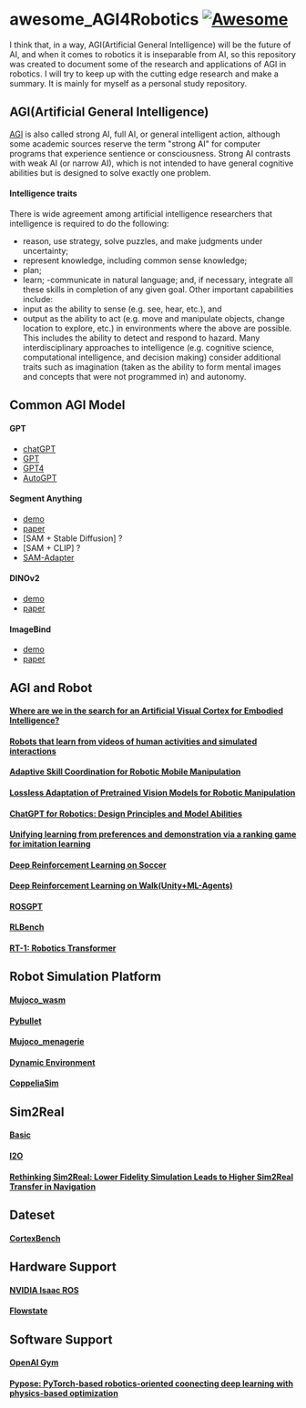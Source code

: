 # awesome_AGI4Robotics [![Awesome](https://awesome.re/badge.svg)](https://awesome.re)
I think that, in a way, AGI(Artificial General Intelligence) will be the future of AI, and when it comes to robotics it is inseparable from AI, so this repository was created to document some of the research and applications of AGI in robotics. I will try to keep up with the cutting edge research and make a summary. It is mainly for myself as a personal study  repository.

## AGI(Artificial General Intelligence)
[AGI](https://en.wikipedia.org/wiki/Artificial_general_intelligence#) is also called strong AI, full AI, or general intelligent action, although some academic sources reserve the term "strong AI" for computer programs that experience sentience or consciousness. Strong AI contrasts with weak AI (or narrow AI), which is not intended to have general cognitive abilities but is designed to solve exactly one problem. 

#### Intelligence traits
There is wide agreement among artificial intelligence researchers that intelligence is required to do the following:
- reason, use strategy, solve puzzles, and make judgments under uncertainty;
- represent knowledge, including common sense knowledge;
- plan;
- learn;
-communicate in natural language;
and, if necessary, integrate all these skills in completion of any given goal. Other important capabilities include:
- input as the ability to sense (e.g. see, hear, etc.), and
- output as the ability to act (e.g. move and manipulate objects, change location to explore, etc.)
in environments where the above are possible. This includes the ability to detect and respond to hazard. Many interdisciplinary approaches to intelligence (e.g. cognitive science, computational intelligence, and decision making) consider additional traits such as imagination (taken as the ability to form mental images and concepts that were not programmed in) and autonomy.

## Common AGI Model
#### GPT
- [chatGPT](https://openai.com/blog/chatgpt)
- [GPT](https://s3-us-west-2.amazonaws.com/openai-assets/research-covers/language-unsupervised/language_understanding_paper.pdf)
- [GPT4](https://cdn.openai.com/papers/gpt-4.pdf)
- [AutoGPT](https://github.com/Significant-Gravitas/Auto-GPT)

#### Segment Anything
- [demo](https://segment-anything.com/)
- [paper](https://arxiv.org/pdf/2304.02643.pdf)
- [SAM + Stable Diffusion] ?
- [SAM + CLIP] ?
- [SAM-Adapter](https://tianrun-chen.github.io/SAM-Adaptor/static/pdfs/Adaptor.pdf)

#### DINOv2
- [demo](https://dinov2.metademolab.com/)
- [paper](https://arxiv.org/pdf/2304.07193.pdf)

#### ImageBind
- [demo](https://imagebind.metademolab.com/demo)
- [paper](https://arxiv.org/abs/2305.05665)


## AGI and Robot
#### [Where are we in the search for an Artificial Visual Cortex for Embodied Intelligence?](https://scontent-cdg4-2.xx.fbcdn.net/v/t39.2365-6/10000000_588381373355765_6700032118142617342_n.pdf?_nc_cat=109&ccb=1-7&_nc_sid=3c67a6&_nc_ohc=YF3hjxn-xv4AX_99jqJ&_nc_ht=scontent-cdg4-2.xx&oh=00_AfAta1TUSMvPrJUWWdefFaVm69hZBbzFCAF9-11tkFlgog&oe=644194EE) 

#### [Robots that learn from videos of human activities and simulated interactions](https://ai.facebook.com/blog/robots-learning-video-simulation-artificial-visual-cortex-vc-1/)

#### [Adaptive Skill Coordination for Robotic Mobile Manipulation](https://ai.facebook.com/research/publications/adaptive-skill-coordination-for-robotic-mobile-manipulation/)

#### [Lossless Adaptation of Pretrained Vision Models for Robotic Manipulation](https://sites.google.com/view/robo-adapters)

#### [ChatGPT for Robotics: Design Principles and Model Abilities](https://www.microsoft.com/en-us/research/uploads/prod/2023/02/ChatGPT___Robotics.pdf)

#### [Unifying learning from preferences and demonstration via a ranking game for imitation learning](https://www.microsoft.com/en-us/research/blog/unifying-learning-from-preferences-and-demonstration-via-a-ranking-game-for-imitation-learning/)

#### [Deep Reinforcement Learning on Soccer](https://sites.google.com/view/op3-soccer/home?authuser=0)

#### [Deep Reinforcement Learning on Walk(Unity+ML-Agents)](https://www.youtube.com/watch?v=L_4BPjLBF4E)

#### [ROSGPT](https://github.com/aniskoubaa/rosgpt/)

#### [RLBench](https://github.com/stepjam/RLBench)

#### [RT-1: Robotics Transformer](https://robotics-transformer.github.io/)

## Robot Simulation Platform
#### [Mujoco_wasm](https://github.com/zalo/mujoco_wasm)
#### [Pybullet](https://pybullet.org/wordpress/)
#### [Mujoco_menagerie](https://github.com/deepmind/mujoco_menagerie)
#### [Dynamic Environment](https://github.com/eliabntt/GRADE-RR/)
#### [CoppeliaSim](https://www.coppeliarobotics.com/)

## Sim2Real
#### [Basic](https://zhuanlan.zhihu.com/p/510951914)
#### [I2O](https://www.joannetruong.com/projects/i2o.html)
#### [Rethinking Sim2Real: Lower Fidelity Simulation Leads to Higher Sim2Real Transfer in Navigation](http://www.joannetruong.com/projects/kin2dyn.html)

## Dateset
#### [CortexBench](https://github.com/facebookresearch/eai-vc/blob/main/cortexbench/DATASETS.md)

## Hardware Support
#### [NVIDIA Isaac ROS](https://developer.nvidia.com/blog/build-high-performance-robotic-applications-with-nvidia-isaac-ros-developer-preview-3/)

#### [Flowstate](https://intrinsic.ai/)

## Software Support
#### [OpenAI Gym](https://www.analyticsvidhya.com/blog/2019/04/introduction-deep-q-learning-python/)
#### [Pypose: PyTorch-based robotics-oriented coonecting deep learning with physics-based optimization](https://sairlab.org/pypose/)
